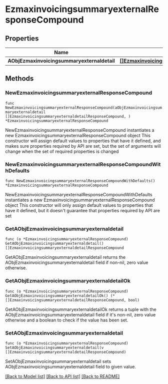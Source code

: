 # EzmaxinvoicingsummaryexternalResponseCompound

## Properties

Name | Type | Description | Notes
------------ | ------------- | ------------- | -------------
**AObjEzmaxinvoicingsummaryexternaldetail** | [**[]EzmaxinvoicingsummaryexternaldetailResponseCompound**](EzmaxinvoicingsummaryexternaldetailResponseCompound.md) |  | 

## Methods

### NewEzmaxinvoicingsummaryexternalResponseCompound

`func NewEzmaxinvoicingsummaryexternalResponseCompound(aObjEzmaxinvoicingsummaryexternaldetail []EzmaxinvoicingsummaryexternaldetailResponseCompound, ) *EzmaxinvoicingsummaryexternalResponseCompound`

NewEzmaxinvoicingsummaryexternalResponseCompound instantiates a new EzmaxinvoicingsummaryexternalResponseCompound object
This constructor will assign default values to properties that have it defined,
and makes sure properties required by API are set, but the set of arguments
will change when the set of required properties is changed

### NewEzmaxinvoicingsummaryexternalResponseCompoundWithDefaults

`func NewEzmaxinvoicingsummaryexternalResponseCompoundWithDefaults() *EzmaxinvoicingsummaryexternalResponseCompound`

NewEzmaxinvoicingsummaryexternalResponseCompoundWithDefaults instantiates a new EzmaxinvoicingsummaryexternalResponseCompound object
This constructor will only assign default values to properties that have it defined,
but it doesn't guarantee that properties required by API are set

### GetAObjEzmaxinvoicingsummaryexternaldetail

`func (o *EzmaxinvoicingsummaryexternalResponseCompound) GetAObjEzmaxinvoicingsummaryexternaldetail() []EzmaxinvoicingsummaryexternaldetailResponseCompound`

GetAObjEzmaxinvoicingsummaryexternaldetail returns the AObjEzmaxinvoicingsummaryexternaldetail field if non-nil, zero value otherwise.

### GetAObjEzmaxinvoicingsummaryexternaldetailOk

`func (o *EzmaxinvoicingsummaryexternalResponseCompound) GetAObjEzmaxinvoicingsummaryexternaldetailOk() (*[]EzmaxinvoicingsummaryexternaldetailResponseCompound, bool)`

GetAObjEzmaxinvoicingsummaryexternaldetailOk returns a tuple with the AObjEzmaxinvoicingsummaryexternaldetail field if it's non-nil, zero value otherwise
and a boolean to check if the value has been set.

### SetAObjEzmaxinvoicingsummaryexternaldetail

`func (o *EzmaxinvoicingsummaryexternalResponseCompound) SetAObjEzmaxinvoicingsummaryexternaldetail(v []EzmaxinvoicingsummaryexternaldetailResponseCompound)`

SetAObjEzmaxinvoicingsummaryexternaldetail sets AObjEzmaxinvoicingsummaryexternaldetail field to given value.



[[Back to Model list]](../README.md#documentation-for-models) [[Back to API list]](../README.md#documentation-for-api-endpoints) [[Back to README]](../README.md)


